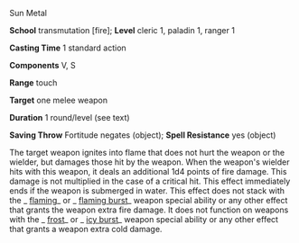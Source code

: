 Sun Metal

**School** transmutation [fire]; **Level** cleric 1, paladin 1, ranger 1

**Casting Time** 1 standard action

**Components** V, S

**Range** touch

**Target** one melee weapon

**Duration** 1 round/level (see text)

**Saving Throw** Fortitude negates (object); **Spell Resistance** yes (object)

The target weapon ignites into flame that does not hurt the weapon or the wielder, but damages those hit by the weapon. When the weapon's wielder hits with this weapon, it deals an additional 1d4 points of fire damage. This damage is not multiplied in the case of a critical hit. This effect immediately ends if the weapon is submerged in water. This effect does not stack with the _ [flaming](magicItems/weapons.md#_weapons-flaming)_ or _ [flaming burst](magicItems/weapons.md#_weapons-flaming-burst)_ weapon special ability or any other effect that grants the weapon extra fire damage. It does not function on weapons with the _ [frost](magicItems/weapons.md#_weapons-frost)_ or _ [icy burst](magicItems/weapons.md#_weapons-icy-burst)_ weapon special ability or any other effect that grants a weapon extra cold damage.

